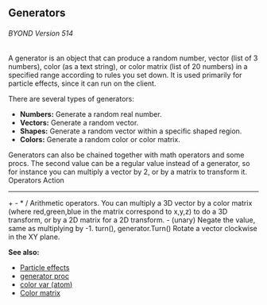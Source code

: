 ## Generators 
###### BYOND Version 514


A generator is an object that can produce a random number,
vector (list of 3 numbers), color (as a text string), or color matrix
(list of 20 numbers) in a specified range according to rules you set
down. It is used primarily for particle effects, since it can run on the
client. 

There are several types of generators:
-   **Numbers:** Generate a random real number.
-   **Vectors:** Generate a random vector.
-   **Shapes:** Generate a random vector within a specific shaped
    region.
-   **Colors:** Generate a random color or color matrix.


Generators can also be chained together with math operators and
some procs. The second value can be a regular value instead of a
generator, so for instance you can multiply a vector by 2, or by a
matrix to transform it.
  Operators                  Action
  -------------------------- -------------------------------------------------------------------------------------------------------------------------------------------------------------------------------------------
  \+ - \* /                  Arithmetic operators. You can multiply a 3D vector by a color matrix (where red,green,blue in the matrix correspond to x,y,z) to do a 3D transform, or by a 2D matrix for a 2D transform.
  \- (unary)                 Negate the value, same as multiplying by -1.
  turn(), generator.Turn()   Rotate a vector clockwise in the XY plane.

**See also:**
+   [Particle effects](/ref/%7Bnotes%7D/particles.md) 
+   [generator proc](/ref/proc/generator.md) 
+   [color var (atom)](/ref/atom/var/color.md) 
+   [Color matrix](/ref/%7Bnotes%7D/color-matrix.md) 